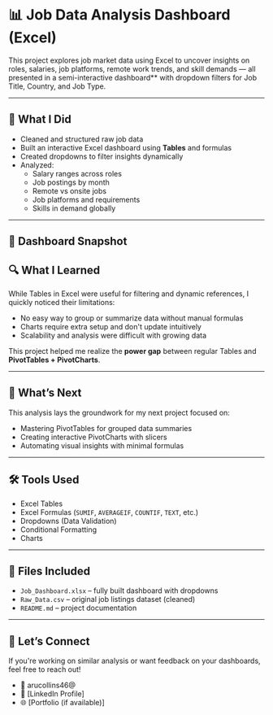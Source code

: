 # 📊 Job Data Analysis Dashboard (Excel)

This project explores job market data using Excel to uncover insights on roles, salaries, job platforms, remote work trends, and skill demands — all presented in a semi-interactive dashboard** with dropdown filters for Job Title, Country, and Job Type.

---

## 🧠 What I Did

- Cleaned and structured raw job data
- Built an interactive Excel dashboard using **Tables** and formulas
- Created dropdowns to filter insights dynamically
- Analyzed:
  - Salary ranges across roles
  - Job postings by month
  - Remote vs onsite jobs
  - Job platforms and requirements
  - Skills in demand globally

---

## 📸 Dashboard Snapshot


## 🔍 What I Learned

While Tables in Excel were useful for filtering and dynamic references, I quickly noticed their limitations:

- No easy way to group or summarize data without manual formulas  
- Charts require extra setup and don't update intuitively  
- Scalability and analysis were difficult with growing data

This project helped me realize the **power gap** between regular Tables and **PivotTables + PivotCharts**.

---

## 🚀 What’s Next

This analysis lays the groundwork for my next project focused on:
- Mastering PivotTables for grouped data summaries
- Creating interactive PivotCharts with slicers
- Automating visual insights with minimal formulas

---

## 🛠 Tools Used
- Excel Tables
- Excel Formulas (`SUMIF`, `AVERAGEIF`, `COUNTIF`, `TEXT`, etc.)
- Dropdowns (Data Validation)
- Conditional Formatting
- Charts

---

## 📁 Files Included
- `Job_Dashboard.xlsx` – fully built dashboard with dropdowns  
- `Raw_Data.csv` – original job listings dataset (cleaned)  
- `README.md` – project documentation  

---

## 🙌 Let’s Connect
If you're working on similar analysis or want feedback on your dashboards, feel free to reach out!

- 📧 arucollins46@ 
- 🔗 [LinkedIn Profile]  
- 🌐 [Portfolio (if available)]



